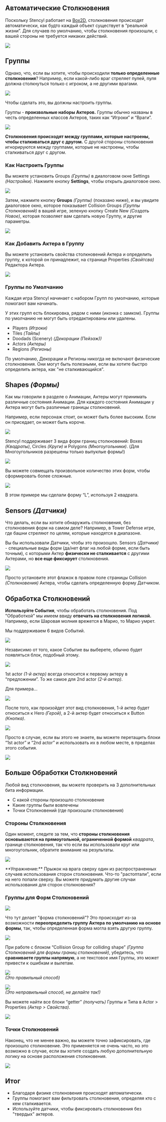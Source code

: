 ## Автоматические Столкновения

Поскольку Stencyl работает на [Box2D](docs/actors/physics), столкновения происходят автоматически, как будто каждый объект существует в “реальной жизни”. Для случаев по умолчанию, чтобы столкновения произошли, с вашей стороны не требуется никаких действий.

[![](http://static.stencyl.com/pedia2/ch3/ragdoll.png)](http://www.stencyl.com/game/play/10715)

## Группы

Однако, что, если вы хотите, чтобы происходили **только определенные столкновения**? Например, если какой-либо враг стреляет пулей, пуля должна столкнуться только с игроком, а не другими врагами.

![](http://static.stencyl.com/help/images/CollisionGroupsIllustration2.png)

Чтобы сделать это, вы должны настроить группы.

Группы - **произвольные наборы Актеров.** Группы обычно названы в честь определенных классов Актеров, таких как “Игроки” и “Враги”.

![](http://static.stencyl.com/pedia2/ch3/collisions/image09.png)

**Столкновения происходят между группами, которые настроены, чтобы сталкиваться друг с другом.** С другой стороны столкновения игнорируются между группами, которые не настроены, чтобы сталкиваться друг с другом.

### Как Настроить Группы
Вы можете установить Groups _(Группы)_ в диалоговом окне Settings _(Настройки)_. Нажмите кнопку **Settings**, чтобы открыть диалоговое окно.

![](http://static.stencyl.com/help/images/Settings-Button-New.png)

Затем, нажмите кнопку **Groups** *(Группы)* (показано ниже), и вы увидите диалоговое окно, которое показывает Collision Groups _(Группы Столкновений)_ в вашей игре, зеленую кнопку Create New _(Создать Новое)_, которая позволяет вам сделать новую Группу, и другие параметры.

![](http://static.stencyl.com/help/images/Settings-CollisionGroupsPic.png)

### Как Добавить Актера в Группу
Вы можете установить свойства столкновений Актера и определить группу, к которой он принадлежит, на странице Properties _(Свойтсва)_ Редактора Актера.

![](http://static.stencyl.com/help/images/Collisions_ActorProperties.png)

### Группы по Умолчанию

Каждая игра Stencyl начинает с набором Групп по умолчанию, которые помогают вам начинать.

У этих групп есть блокировка, рядом с ними (иконка с замком). Группы по умолчанию не могут быть отредактированы или удалены.

- Players _(Игроки)_
- Tiles _(Тайлы)_
- Doodads (Scenery) _(Декорации (Пейзаж))_
- Actors _(Актеры)_
- Regions _(Регионы)_

По умолчанию, Декорации и Регионы никогда не включают физические столкновения. Они могут быть полезными, если вы хотите быстро определить актера, как "не сталкивающийся".

## Shapes *(Формы)*

Как мы говорили в разделе о Анимации, Актеры могут принимать различные состояния Анимации. Для каждого состояния Анимации у Актера могут быть различные границы столкновений.

Например, если персонаж стоит, он может быть более высоким. Если он приседает, он может быть короче.

![](http://static.stencyl.com/pedia2/ch3/collisions/image02.png)

Stencyl поддерживает 3 вида форм границ столкновений: Boxes _(Квадраты)_, Circles _(Круги)_ и Polygons _(Многоугольники)_. (Для Многоугольников разрешены только выпуклые формы!)

![](http://static.stencyl.com/pedia2/ch3/collisions/image01.png)

Вы можете совмещать произвольное количество этих форм, чтобы сформировать более сложные.

![](http://static.stencyl.com/pedia2/ch3/collisions/image04.png)

<div class="note">
В этом примере мы сделали форму “L”, используя 2 квадрата.
</div>

## Sensors *(Датчики)*

Что делать, если вы хотите обнаружить столкновения, без столкновения форм на самом деле? Например, в Tower Defense игре, где башни стреляют по целям, которые находятся в диапазоне.

Вы бы использовали Датчики, чтобы это произошло. Sensors _(Датчики)_ - специальные виды форм (да/нет флаг на любой форме, если быть точным), с которыми Актер **физически не сталкивается** с другими Актерами, но **все еще фиксирует** столкновения.

![](http://static.stencyl.com/pedia2/ch3/collisions/image13.png)

Просто установите этот флажок в правом поле страницы Collision _(Столкновения)_ Актера, чтобы сделать определенную форму Датчиком.

## Обработка Столкновений

**Используйте События**, чтобы обработать столкновения. Под "Обработкой" мы имеем ввиду **отвечать на столкновения логикой.** Например, если Шаровая молния врежется в Марио, то Марио умрет.

Мы поддерживаем 6 видов Событий.

![](http://static.stencyl.com/pedia2/ch3/collisions/image11.png)

Независимо от того, какое Событие вы выберете, обычно будет появляться блок, подобный этому.

![](http://static.stencyl.com/pedia2/ch3/collisions/image06.png)

1st actor _(1-й актер)_ всегда относится к первому актеру в “предложении”. То же самое для 2nd actor _(2-й актер)_.

Для примера...

![](http://static.stencyl.com/pedia2/ch3/collisions/image15.png)

После того, как произойдет этот вид столкновения, 1-й актер будет относиться к Hero _(Герой)_, а 2-й актер будет относиться к Button _(Кнопка)_.

![](http://static.stencyl.com/pedia2/ch3/collisions/image16.png)

Просто в случае, если вы этого не знаете, вы можете перетащить блоки “1st actor” и “2nd actor” и использовать их в любом месте, в пределах этого события.

![](http://static.stencyl.com/pedia2/ch3/collisions/image17.png)

## Больше Обработки Столкновений

Любой вид столкновения, вы можете проверить на 3 дополнительных бита информации.

- С какой стороны произошло столкновение
- Какие группы были вовлечены
- Точки Столкновений (где произошли столкновения)

### Стороны Столкновения
Один момент, следите за тем, что **стороны столкновения основываются на прямоугольной, ограниченной формой** *квадрата*, границе столкновения, так что если вы использовали круг или многоугольник, обратите внимание на результаты.

![](http://static.stencyl.com/pedia2/ch3/collisions/image03.png)

<div class="note">
**Упражнение:** Прыжок на врага сверху один из распространенных случаев использования сторон столкновения. Что-то "растоптали", если на него попали сверху. Вы можете придумать другие случаи использования для сторон столкновения?
</div>

### Группы для Форм Столкновений

![](http://static.stencyl.com/pedia2/ch3/collisions/image12.png)

Что тут делает "форма столкновений”? Это происходит из-за возможности **переопределить группу Актера по умолчанию на основе формы**, так, чтобы определенная форма могла взять другую группу.

![](http://static.stencyl.com/pedia2/ch3/collisions/image10.png)

При работе с блоком “Collision Group for colliding shape” _(Группа Столкновений для формы границ столкновений)_, убедитесь, что **сравниваете группы напрямую**, а не текстовое имя Группы, это может привести к ошибкам и вылетам.

![](http://static.stencyl.com/pedia2/ch3/collisions/image00.png)  
*(Это правильный способ)*

![](http://static.stencyl.com/pedia2/ch3/collisions/image08.png)  
*(Это неправильный способ, не делайте так!)*

Вы можете найти все блоки “getter” _(получать)_ Группы и Типа в Actor > Properties _(Актер > Свойства)_.

![](http://static.stencyl.com/pedia2/ch3/collisions/image05.png)

### Точки Столкновений
Наконец, что не менее важно, вы можете точно зафиксировать, где произошло столкновение. Это применяется не очень часто, но это возможно в случае, если вы хотите создать любую дополнительную логику на основе расположения столкновения.

![](http://static.stencyl.com/pedia2/ch3/collisions/image07.png)

## Итог

- Благодаря физике столкновения происходят автоматически.
- Группы помогают вам фильтровать столкновения, определяя кто с кем сталкивается.
- Используйте датчики, чтобы фиксировать столкновения без "твердых" актеров.
